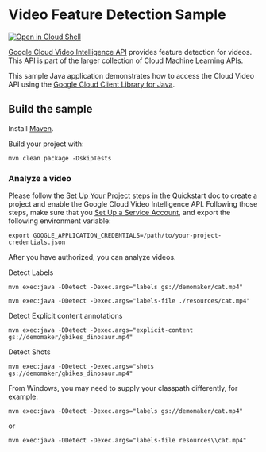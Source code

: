 # Video Feature Detection Sample

<a href="https://console.cloud.google.com/cloudshell/open?git_repo=https://github.com/GoogleCloudPlatform/java-docs-samples&page=editor&open_in_editor=video/cloud-client/README.md">
<img alt="Open in Cloud Shell" src ="http://gstatic.com/cloudssh/images/open-btn.png"></a>

[Google Cloud Video Intelligence API][video] provides feature detection for
videos. This API is part of the larger collection of Cloud Machine Learning
APIs.

This sample Java application demonstrates how to access the Cloud Video API
using the [Google Cloud Client Library for Java][google-cloud-java].

[video]: https://cloud.google.com/video-intelligence/docs/
[google-cloud-java]: https://github.com/GoogleCloudPlatform/google-cloud-java

## Build the sample

Install [Maven](http://maven.apache.org/).

Build your project with:

```
mvn clean package -DskipTests
```

### Analyze a video
Please follow the [Set Up Your Project](https://cloud.google.com/video-intelligence/docs/getting-started#set_up_your_project)
steps in the Quickstart doc to create a project and enable the Google Cloud
Video Intelligence API. Following those steps, make sure that you
[Set Up a Service Account](https://cloud.google.com/video-intelligence/docs/common/auth#set_up_a_service_account),
and export the following environment variable:

```
export GOOGLE_APPLICATION_CREDENTIALS=/path/to/your-project-credentials.json
```

After you have authorized, you can analyze videos.

Detect Labels
```
mvn exec:java -DDetect -Dexec.args="labels gs://demomaker/cat.mp4"

mvn exec:java -DDetect -Dexec.args="labels-file ./resources/cat.mp4"
```

Detect Explicit content annotations
```
mvn exec:java -DDetect -Dexec.args="explicit-content gs://demomaker/gbikes_dinosaur.mp4"
```

Detect Shots
```
mvn exec:java -DDetect -Dexec.args="shots gs://demomaker/gbikes_dinosaur.mp4"
```

From Windows, you may need to supply your classpath differently, for example:
```
mvn exec:java -DDetect -Dexec.args="labels gs://demomaker/cat.mp4"
```
or
```
mvn exec:java -DDetect -Dexec.args="labels-file resources\\cat.mp4"
```
